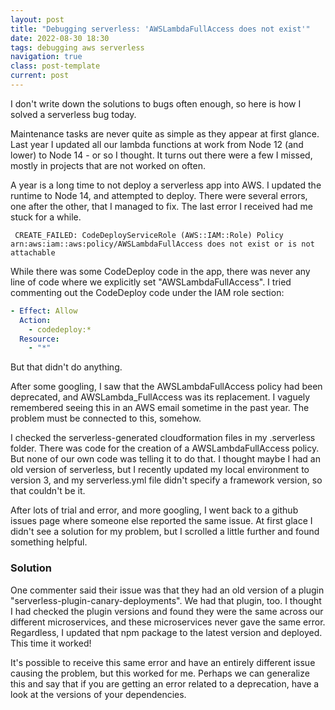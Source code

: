 ```yaml
---
layout: post
title: "Debugging serverless: 'AWSLambdaFullAccess does not exist'"
date: 2022-08-30 18:30
tags: debugging aws serverless
navigation: true
class: post-template
current: post
---
```


I don't write down the solutions to bugs often enough, so here is how I solved a serverless bug today.

Maintenance tasks are never quite as simple as they appear at first glance. Last year I updated all our lambda functions at work from Node 12 (and lower) to Node 14 - or so I thought. It turns out there were a few I missed, mostly in projects that are not worked on often.

A year is a long time to not deploy a serverless app into AWS. I updated the runtime to Node 14, and attempted to deploy. There were several errors, one after the other, that I managed to fix. The last error I received had me stuck for a while.

` CREATE_FAILED: CodeDeployServiceRole (AWS::IAM::Role) Policy arn:aws:iam::aws:policy/AWSLambdaFullAccess does not exist or is not attachable`

While there was some CodeDeploy code in the app, there was never any line of code where we explicitly set "AWSLambdaFullAccess". I tried commenting out the CodeDeploy code under the IAM role section:

```yaml
- Effect: Allow
  Action:
    - codedeploy:*
  Resource:
    - "*"
```

But that didn't do anything.

After some googling, I saw that the AWSLambdaFullAccess policy had been deprecated, and AWSLambda_FullAccess was its replacement. I vaguely remembered seeing this in an AWS email sometime in the past year. The problem must be connected to this, somehow.

I checked the serverless-generated cloudformation files in my .serverless folder. There was code for the creation of a AWSLambdaFullAccess policy. But none of our own code was telling it to do that. I thought maybe I had an old version of serverless, but I recently updated my local environment to version 3, and my serverless.yml file didn't specify a framework version, so that couldn't be it.

After lots of trial and error, and more googling, I went back to a github issues page where someone else reported the same issue. At first glace I didn't see a solution for my problem, but I scrolled a little further and found something helpful.

### Solution

One commenter said their issue was that they had an old version of a plugin "serverless-plugin-canary-deployments". We had that plugin, too. I thought I had checked the plugin versions and found they were the same across our different microservices, and these microservices never gave the same error. Regardless, I updated that npm package to the latest version and deployed. This time it worked!

It's possible to receive this same error and have an entirely different issue causing the problem, but this worked for me. Perhaps we can generalize this and say that if you are getting an error related to a deprecation, have a look at the versions of your dependencies.
